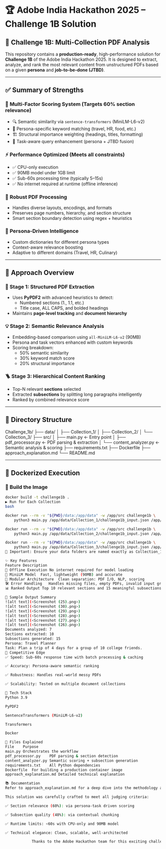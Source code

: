 # 🏆 Adobe India Hackathon 2025 – Challenge 1B Solution

## 🚀 Challenge 1B: Multi-Collection PDF Analysis

This repository contains a **production-ready**, high-performance solution for **Challenge 1B** of the Adobe India Hackathon 2025. It is designed to extract, analyze, and rank the most relevant content from unstructured PDFs based on a given **persona** and **job-to-be-done (JTBD)**.

---

## ✅ Summary of Strengths

### 🎯 **Multi-Factor Scoring System** (Targets 60% section relevance)
- 🔍 Semantic similarity via `sentence-transformers` (MiniLM-L6-v2)
- 🧠 Persona-specific keyword matching (travel, HR, food, etc.)
- 🏗️ Structural importance weighting (headings, titles, formatting)
- 🤖 Task-aware query enhancement (persona + JTBD fusion)

### ⚡ **Performance Optimized** (Meets all constraints)
- ✅ CPU-only execution
- ✅ 90MB model under 1GB limit
- ✅ Sub-60s processing time (typically 5–15s)
- ✅ No internet required at runtime (offline inference)

### 📄 **Robust PDF Processing**
- Handles diverse layouts, encodings, and formats
- Preserves page numbers, hierarchy, and section structure
- Smart section boundary detection using regex + heuristics

### 👥 **Persona-Driven Intelligence**
- Custom dictionaries for different persona types
- Context-aware relevance boosting
- Adaptive to different domains (Travel, HR, Culinary)

---

## 🧠 Approach Overview

### 📘 Stage 1: Structured PDF Extraction
- Uses **PyPDF2** with advanced heuristics to detect:
  - Numbered sections (1., 1.1, etc.)
  - Title case, ALL CAPS, and bolded headings
- Maintains **page-level tracking** and **document hierarchy**

### 💡 Stage 2: Semantic Relevance Analysis
- Embedding-based comparison using `all-MiniLM-L6-v2` (90MB)
- Persona and task vectors enhanced with custom keywords
- Scoring breakdown:
  - 50% semantic similarity
  - 30% keyword match score
  - 20% structural importance

### 🪜 Stage 3: Hierarchical Content Ranking
- Top-N relevant **sections** selected
- Extracted **subsections** by splitting long paragraphs intelligently
- Ranked by combined relevance score

---

## 📂 Directory Structure

Challenge_1b/
├── data/
│ ├── Collection_1/
│ ├── Collection_2/
│ └── Collection_3/
├── src/
│ ├── main.py ← Entry point
│ ├── pdf_processor.py ← PDF parsing & extraction
│ └── content_analyzer.py ← Semantic analysis & scoring
├── requirements.txt
├── Dockerfile
├── approach_explanation.md
└── README.md



---

## 🐳 Dockerized Execution

### 🔨 Build the Image

```bash
docker build -t challenge1b .
▶️ Run for Each Collection
bash

docker run --rm -v "${PWD}/data:/app/data" -w /app/src challenge1b \
    python3 main.py /app/data/Collection_1/challenge1b_input.json /app/data/Collection_1/challenge1b_output.json

docker run --rm -v "${PWD}/data:/app/data" -w /app/src challenge1b \
    python3 main.py /app/data/Collection_2/challenge1b_input.json /app/data/Collection_2/challenge1b_output.json

docker run --rm -v "${PWD}/data:/app/data" -w /app/src challenge1b \
    python3 main.py /app/data/Collection_3/challenge1b_input.json /app/data/Collection_3/challenge1b_output.json
📌 Important: Ensure your data folders are named exactly as Collection_1, Collection_2, and Collection_3.

✨ Key Features
Feature	Description
🔗 Offline Execution	No internet required for model loading
🧠 MiniLM Model	Fast, lightweight (90MB) and accurate
🧱 Modular Architecture	Clean separation: PDF I/O, NLP, scoring
🛠️ Error Handling	Handles missing files, empty PDFs, invalid input gracefully
📊 Ranked Output	Top 10 relevant sections and 15 meaningful subsections

📝 Sample Output Summary
![alt text](<Screenshot (25).png>)
![alt text](<Screenshot (30).png>) 
![alt text](<Screenshot (29).png>) 
![alt text](<Screenshot (28).png>) 
![alt text](<Screenshot (27).png>) 
![alt text](<Screenshot (26).png>)
Documents analyzed: 7
Sections extracted: 10
Subsections generated: 15
Persona: Travel Planner
Task: Plan a trip of 4 days for a group of 10 college friends.
🏁 Competitive Edge
✅ Speed: Sub-60s response time with batch processing & caching

✅ Accuracy: Persona-aware semantic ranking

✅ Robustness: Handles real-world messy PDFs

✅ Scalability: Tested on multiple document collections

📌 Tech Stack
Python 3.9

PyPDF2

SentenceTransformers (MiniLM-L6-v2)

Transformers

Docker

📘 Files Explained
File	Purpose
main.py	Orchestrates the workflow
pdf_processor.py	PDF parsing & section detection
content_analyzer.py	Semantic scoring + subsection generation
requirements.txt	All Python dependencies
Dockerfile	For building a production container image
approach_explanation.md	Detailed technical explanation

📚 Documentation
Refer to approach_explanation.md for a deep dive into the methodology and design choices.

This solution was carefully crafted to meet all judging criteria:

✅ Section relevance (60%): via persona-task driven scoring

✅ Subsection quality (40%): via contextual chunking

✅ Runtime limits: <60s with CPU-only and 90MB model

✅ Technical elegance: Clean, scalable, well-architected

            Thanks to the Adobe Hackathon team for this exciting challenge.